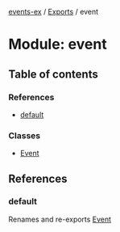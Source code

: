 [events-ex](../README.md) / [Exports](../modules.md) / event

# Module: event

## Table of contents

### References

- [default](event.md#default)

### Classes

- [Event](../classes/event.Event.md)

## References

### default

Renames and re-exports [Event](../classes/event.Event.md)
